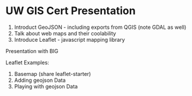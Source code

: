 UW GIS Cert Presentation
========================

1. Introduct GeoJSON - including exports from QGIS (note GDAL as well)
2. Talk about web maps and their coolability
3. Introduce Leaflet - javascript mapping library

Presentation with BIG

Leaflet Examples:

1. Basemap (share leaflet-starter)
2. Adding geojson Data
3. Playing with geojson Data